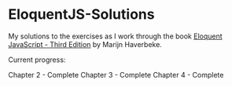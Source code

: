 # EloquentJS-Solutions
My solutions to the exercises as I work through the book [Eloquent JavaScript - Third Edition](https://eloquentjavascript.net/) by Marijn Haverbeke.

Current progress:

Chapter 2 - Complete
Chapter 3 - Complete
Chapter 4 - Complete
